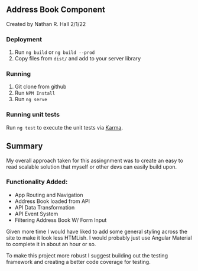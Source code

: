 ## Address Book Component

Created by Nathan R. Hall 2/1/22

### Deployment

1. Run `ng build` or `ng build --prod`
2. Copy files from `dist/` and add to your server library

### Running

1. Git clone from github
2. Run `NPM Install`
3. Run `ng serve`

### Running unit tests

Run `ng test` to execute the unit tests via [Karma](https://karma-runner.github.io).

## Summary

My overall approach taken for this assingnment was to create an easy to read scalable solution that myself or other devs can easily build upon.

### Functionality Added:

- App Routing and Navigation
- Address Book loaded from API
- API Data Transformation
- API Event System
- Filtering Address Book W/ Form Input

Given more time I would have liked to add some general styling across the site to make it look less HTMLish. I would probably just use Angular Material to complete it in about an hour or so.

To make this project more robust I suggest building out the testing framework and creating a better code coverage for testing.
